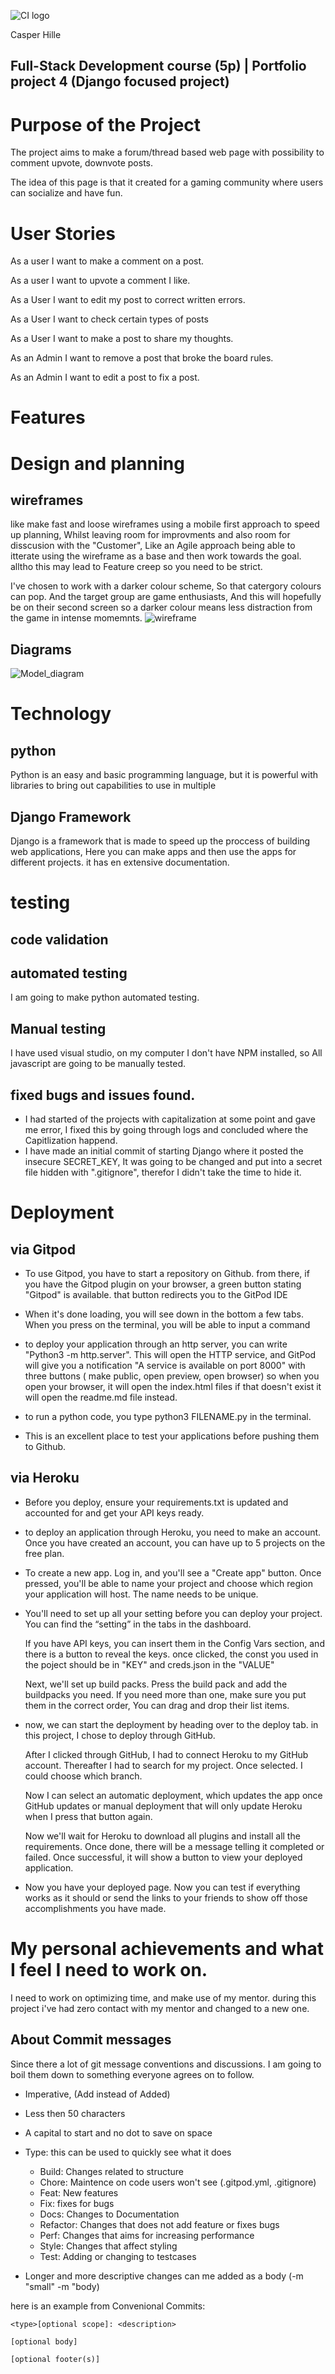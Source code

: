 ![CI logo](https://codeinstitute.s3.amazonaws.com/fullstack/ci_logo_small.png)

Casper Hille

Full-Stack Development course (5p) | Portfolio project 4 (Django focused project)
---

# Purpose of the Project

The project aims to make a forum/thread based web page with possibility to comment upvote, downvote posts. 

The idea of this page is that it created for a gaming community where users can socialize and have fun.

# User Stories

As a user I want to make a comment on a post.

As a user I want to upvote a comment I like.

As a User I want to edit my post to correct written errors.

As a User I want to check certain types of posts

As a User I want to make a post to share my thoughts.

As an Admin I want to remove a post that broke the board rules.

As an Admin I want to edit a post to fix a post.

# Features

# Design and planning

## wireframes

like make fast and loose wireframes using a mobile first approach to speed up planning, Whilst leaving room for improvments and also room for disscusion with the "Customer", Like an Agile approach being able to itterate using the wireframe as a base and then work towards the goal. alltho this may lead to Feature creep so you need to be strict.

I've chosen to work with a darker colour scheme, So that catergory colours can pop. And the target group are game enthusiasts, And this will hopefully be on their second screen so a darker colour means less distraction from the game in intense momemnts.
![wireframe](docs/wireframes/wireframe.png)

## Diagrams
![Model_diagram](docs/diagrams/model_diagram.png)

# Technology

## python

Python is an easy and basic programming language, but it is powerful with libraries to bring out capabilities to use in multiple

## Django Framework

Django is a framework that is made to speed up the proccess of building web applications, Here you can make apps and then use the apps for different projects. it has en extensive documentation.

# testing

## code validation

##  automated testing

  I am going to make python automated testing.

## Manual testing

  I have used visual studio, on my computer I don't have NPM installed, so All javascript are going to be manually tested.

## fixed bugs and issues found.

  - I had started of the projects with capitalization at some point and gave me error, I fixed this by going through logs and concluded where the Capitlization happend.
  - I have made an initial commit of starting Django where it posted the insecure SECRET_KEY, It was going to be changed and put into a secret file hidden with ".gitignore", therefor I didn't take the time to hide it.

# Deployment

## via Gitpod

- To use Gitpod, you have to start a repository on Github.
  from there, if you have the Gitpod plugin on your browser, a green button stating "Gitpod" is available. that button redirects you to the GitPod IDE

- When it's done loading, you will see down in the bottom a few tabs. When you press on the terminal, you will be able to input a command

- to deploy your application through an http server, you can write "Python3 -m http.server". This will open the HTTP service, and GitPod will give you a notification "A service is available on port 8000" with three buttons ( make public, open preview, open browser) so when you open your browser, it will open the index.html files if that doesn't exist it will open the readme.md file instead.

- to run a python code, you type python3 FILENAME.py in the terminal.

- This is an excellent place to test your applications before pushing them to Github.

## via Heroku

- Before you deploy, ensure your requirements.txt is updated and accounted for and get your API keys ready.

- to deploy an application through Heroku, you need to make an account. Once you have created an account, you can have up to 5 projects on the free plan.

- To create a new app. Log in, and you'll see a "Create app" button.
  Once pressed, you'll be able to name your project and choose which region your application will host. The name needs to be unique.

- You'll need to set up all your setting before you can deploy your project. You can find the “setting” in the tabs in the dashboard.

  If you have API keys, you can insert them in the Config Vars section, and there is a button to reveal the keys.
  once clicked, the const you used in the poject should be in "KEY" and creds.json in the "VALUE"

  Next, we'll set up build packs. Press the build pack and add the buildpacks you need. If you need more than one, make sure you put them in the correct order, You can drag and drop their list items.

- now, we can start the deployment by heading over to the deploy tab. in this project, I chose to deploy through GitHub.

  After I clicked through GitHub, I had to connect Heroku to my GitHub account. Thereafter I had to search for my project. Once selected.
  I could choose which branch.

  Now I can select an automatic deployment, which updates the app once GitHub updates or manual deployment that will only update Heroku when I press that button again.

  Now we'll wait for Heroku to download all plugins and install all the requirements. Once done, there will be a message telling it completed or failed. Once successful, it will show a button to view your deployed application.

- Now you have your deployed page. Now you can test if everything works as it should or send the links to your friends to show off those accomplishments you have made.

# My personal achievements and what I feel I need to work on.

I need to work on optimizing time, and make use of my mentor. during this project i've had zero contact with my mentor and changed to a new one.

## About Commit messages

Since there a lot of git message conventions and discussions.
I am going to boil them down to something everyone agrees on to follow.

- Imperative, (Add instead of Added)
- Less then 50 characters
- A capital to start and no dot to save on space
- Type: this can be used to quickly see what it does

  - Build: Changes related to structure
  - Chore: Maintence on code users won't see (.gitpod.yml, .gitignore)
  - Feat: New features
  - Fix: fixes for bugs
  - Docs: Changes to Documentation
  - Refactor: Changes that does not add feature or fixes bugs
  - Perf: Changes that aims for increasing performance
  - Style: Changes that affect styling
  - Test: Adding or changing to testcases

- Longer and more descriptive changes can me added as a body (-m "small" -m "body)

here is an example from Convenional Commits:

    <type>[optional scope]: <description>

    [optional body]

    [optional footer(s)]
